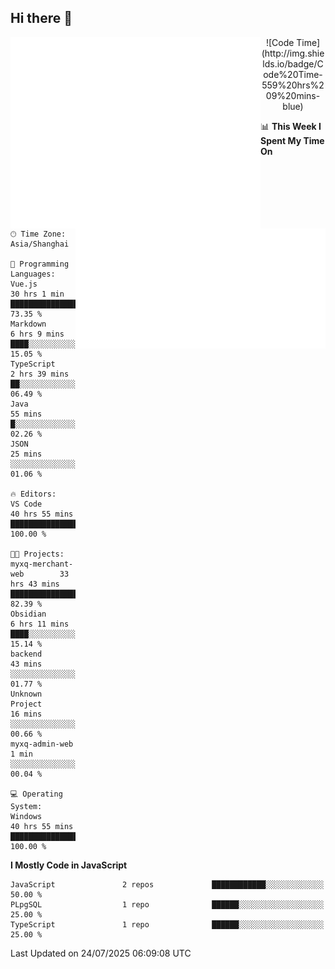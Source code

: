 ## Hi there 👋

<!--
**Aspirai/aspirai** is a ✨ _special_ ✨ repository because its `README.md` (this file) appears on your GitHub profile.

Here are some ideas to get you started:

- 🔭 I’m currently working on ...
- 🌱 I’m currently learning ...
- 👯 I’m looking to collaborate on ...
- 🤔 I’m looking for help with ...
- 💬 Ask me about ...
- 📫 How to reach me: ...
- 😄 Pronouns: ...
- ⚡ Fun fact: ...

<picture>
  <img src="/github-metrics.svg" alt="Metrics">
</picture>
<img src="/github-metrics.svg" alt="Metrics" width="100%">
![Metrics](/github-metrics.svg)
-->

<p>
  <img align="left" src="/github-metrics.svg" alt="Metrics" width="400">
  <img align="right" src="/metrics.plugin.wakatime.svg" alt="wakatime" width="400">
</p>

<p align="center">
  <!--START_SECTION:waka-->
![Code Time](http://img.shields.io/badge/Code%20Time-559%20hrs%209%20mins-blue)

📊 **This Week I Spent My Time On** 

```text
🕑︎ Time Zone: Asia/Shanghai

💬 Programming Languages: 
Vue.js                   30 hrs 1 min        ██████████████████░░░░░░░   73.35 % 
Markdown                 6 hrs 9 mins        ████░░░░░░░░░░░░░░░░░░░░░   15.05 % 
TypeScript               2 hrs 39 mins       ██░░░░░░░░░░░░░░░░░░░░░░░   06.49 % 
Java                     55 mins             █░░░░░░░░░░░░░░░░░░░░░░░░   02.26 % 
JSON                     25 mins             ░░░░░░░░░░░░░░░░░░░░░░░░░   01.06 % 

🔥 Editors: 
VS Code                  40 hrs 55 mins      █████████████████████████   100.00 % 

🐱‍💻 Projects: 
myxq-merchant-web        33 hrs 43 mins      █████████████████████░░░░   82.39 % 
Obsidian                 6 hrs 11 mins       ████░░░░░░░░░░░░░░░░░░░░░   15.14 % 
backend                  43 mins             ░░░░░░░░░░░░░░░░░░░░░░░░░   01.77 % 
Unknown Project          16 mins             ░░░░░░░░░░░░░░░░░░░░░░░░░   00.66 % 
myxq-admin-web           1 min               ░░░░░░░░░░░░░░░░░░░░░░░░░   00.04 % 

💻 Operating System: 
Windows                  40 hrs 55 mins      █████████████████████████   100.00 % 
```

**I Mostly Code in JavaScript** 

```text
JavaScript               2 repos             ████████████░░░░░░░░░░░░░   50.00 % 
PLpgSQL                  1 repo              ██████░░░░░░░░░░░░░░░░░░░   25.00 % 
TypeScript               1 repo              ██████░░░░░░░░░░░░░░░░░░░   25.00 % 
```




 Last Updated on 24/07/2025 06:09:08 UTC
<!--END_SECTION:waka-->
</p>
